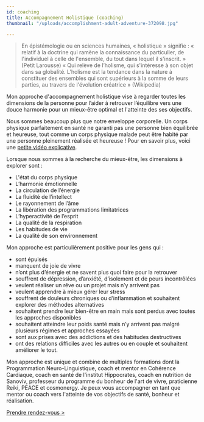 ```yaml
---
id: coaching
title: Accompagnement Holistique (coaching)
thumbnail: "/uploads/accomplishment-adult-adventure-372098.jpg"

---
```

> En épistémologie ou en sciences humaines, « holistique » signifie : « relatif à la doctrine qui ramène la connaissance du particulier, de l'individuel à celle de l'ensemble, du tout dans lequel il s'inscrit.  » (Petit Larousse) « Qui relève de l’holisme, qui s'intéresse à son objet dans sa globalité. L'holisme est la tendance dans la nature à constituer des ensembles qui sont supérieurs à la somme de leurs parties, au travers de l'évolution créatrice » (Wikipedia)

Mon approche d'accompagnement holistique vise à regarder toutes les dimensions de la personne pour l’aider à retrouver l’équilibre vers une douce harmonie pour un mieux-être optimal et l'atteinte des ses objectifs.

Nous sommes beaucoup plus que notre enveloppe corporelle. Un corps physique parfaitement en santé ne garanti pas une personne bien équilibrée et heureuse, tout comme un corps physique malade peut être habité par une personne pleinement réalisée et heureuse ! Pour en savoir plus, voici une [petite vidéo explicative](https://youtu.be/Y_VlTPQ2Af8 "Coaching Holistique").

Lorsque nous sommes à la recherche du mieux-être, les dimensions à explorer sont :

* L'état du corps physique
* L’harmonie émotionnelle
* La circulation de l’énergie
* La fluidité de l’intellect
* Le rayonnement de l’âme
* La libération des programmations limitatrices
* L’hyperactivité de l’esprit
* La qualité de la respiration
* Les habitudes de vie
* La qualité de son environnement

Mon approche est particulièrement positive pour les gens qui :

* sont épuisés
* manquent de joie de vivre
* n’ont plus d’énergie et ne savent plus quoi faire pour la retrouver
* souffrent de dépression, d’anxiété, d’isolement et de peurs incontrôlées
* veulent réaliser un rêve ou un projet mais n’y arrivent pas
* veulent apprendre à mieux gérer leur stress
* souffrent de douleurs chroniques ou d’inflammation et souhaitent explorer des méthodes alternatives
* souhaitent prendre leur bien-être en main mais sont perdus avec toutes les approches disponibles
* souhaitent atteindre leur poids santé mais n’y arrivent pas malgré plusieurs régimes et approches essayées
* sont aux prises avec des addictions et des habitudes destructives
* ont des relations difficiles avec les autres ou en couple et souhaitent améliorer le tout.

Mon approche est unique et combine de multiples formations dont la Programmation Neuro-Linguistique, coach et mentor en Cohérence Cardiaque, coach en santé de l'institut Hippocrates, coach en nutrition de Sanoviv, professeur du programme du bonheur de l'art de vivre, praticienne Reiki, PEACE et cosmonergy. Je peux vous accompagner en tant que mentor ou coach vers l'atteinte de vos objectifs de santé, bonheur et réalisation.

[Prendre rendez-vous >](https://www.gorendezvous.com/homepage/111690)